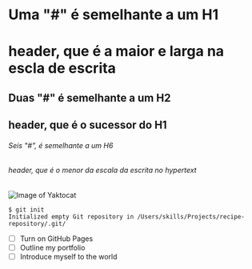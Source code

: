# Uma "#" é semelhante a um H1 <h1> header, que é a maior e larga na escla de escrita
## Duas "#" é semelhante a um H2 <h2> header, que é o sucessor do H1
###### Seis "#", é semelhante a um H6 <h6> header, que é o menor da escala da escrita no hypertext

![Image of Yaktocat](https://octodex.github.com/images/yaktocat.png)


```
$ git init
Initialized empty Git repository in /Users/skills/Projects/recipe-repository/.git/
```

- [ ] Turn on GitHub Pages
- [ ] Outline my portfolio
- [ ] Introduce myself to the world
